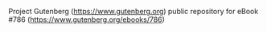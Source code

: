 Project Gutenberg (https://www.gutenberg.org) public repository for eBook #786 (https://www.gutenberg.org/ebooks/786)